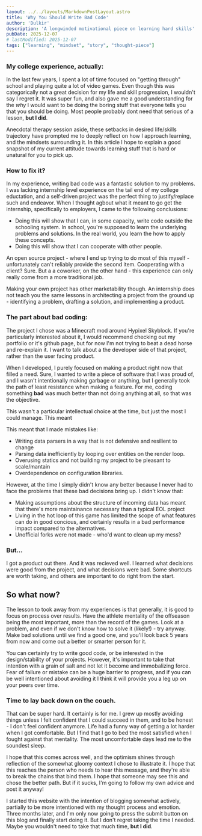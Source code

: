 ```yaml
---
layout: ../../layouts/MarkdownPostLayout.astro
title: 'Why You Should Write Bad Code'
author: 'Dulkir'
description: 'A longwinded motivational piece on learning hard skills'
pubDate: 2025-12-07
# lastModified: 2025-12-07
tags: ["learning", "mindset", "story", "thought-piece"]
---
```


### My college experience, actually:
In the last few years, I spent a lot of time focused on "getting through" school and playing
quite a lot of video games. Even though this was categorically not a great decision for my
life and skill progression, I wouldn't say I regret it. It was super fun, and also gave me a
good understanding for the *why* I would want to be doing the boring stuff that everyone tells
you that you should be doing. Most people probably dont need that serious of a lesson, **but I
did**.

Anecdotal therapy session aside, these setbacks in desired life/skills trajectory have prompted me
to deeply reflect on how I approach learning, and the mindsets surrounding it. In this
article I hope to explain a good snapshot of my current attitude towards learning stuff that is
hard or unatural for you to pick up.

### How to fix it?
In my experience, writing bad code was a fantastic solution to my problems. I was lacking 
internship level experience on the tail end of my college eductation, and a self-driven project
was the perfect thing to justify/replace such and endeavor. When I thought agbout what it meant 
to go get the internship, specifically to employers, I came to the following conclusions:

- Doing this will show that I can, in some capacity, write code outside the schooling system.
In school, you're supposed to learn the underlying problems and solutions. In the real world,
you learn the how to apply these concepts. 
- Doing this will show that I can cooperate with other people.

An open source project - where I end up trying to do most of this myself - unfortunately can't
reliably provide the second item. Cooperating with a client? Sure. But a a coworker, on the 
other hand - this experience can only really come from a more traditional job.

Making your own project has other marketability though. An internship does not teach you the
same lessons in architecting a project from the ground up - identifying a problem, drafting a
solution, and implementing a product.

### The part about bad coding:
The project I chose was a Minecraft mod around Hypixel Skyblock. If you're particularly interested
about it, I would recommend checking out my portfolio or it's github page, but for now I'm not trying
to beat a dead horse and re-explain it. I want to talk about a the developer side of that project,
rather than the user facing product.

When I developed, I purely focused on making a product right now that filled a need. Sure, I wanted
to write a piece of software that I was proud of, and I wasn't intentionally making garbage or
anything, but I generally took the path of least resistance when making a feature. For me, coding 
something **bad** was much better than not doing anything at all, so that was the objective.

This wasn't a particular intellectual choice at the time, but just the most I could manage. This meant

This meant that I made mistakes like:
- Writing data parsers in a way that is not defensive and resilient to change
- Parsing data inefficiently by looping over entities on the render loop. 
- Overusing statics and not building my project to be pleasant to scale/mantain
- Overdependence on configuration libraries.

However, at the time I simply didn't know any better because I never had to face the 
problems that these bad decisions bring up. I didn't know that: 
- Making assumptions about the structure of incoming data has meant that there's more maintainance
necessary than a typical EOL project
- Living in the hot loop of this game has limited the scope of what features can do in good concious,
and certainly results in a bad performance impact compared to the alternatives.
- Unofficial forks were not made - who'd want to clean up my mess?

### But...

I got a product out there. And it was recieved well. I learned what decisions were good from the
project, and what decisions were bad. Some shortcuts are worth taking, and others are important to do
right from the start.

## So what now?

The lesson to took away from my experiences is that generally, it is good to focus on process over 
results. Have the athlete mentality of the offseason being the most important, more than the record
of the games. Look at a problem, and even if we don't know how to solve it (likely!) - try anyway. 
Make bad solutions until we find a good one, and you'll look back 5 years from now and come out a
better or smarter person for it.

You can certainly try to write good code, or be interested in the design/stability of your projects.
However, it's important to take that intention with a grain of salt and not let it become
and immobalizing force. Fear of failure or mistake can be a huge barrier to progress, and if you can
be well intentioned about avoiding it I think it will provide you a leg up on your peers over time.

### Time to lay back down on the couch.

That can be super hard. It certainly is for me. I grew up mostly avoiding things unless I felt
confident that I could succeed in them, and to be honest - I don't feel confident anymore. Life had
a funny way of getting a lot harder when I got comfortable. But I find that I go to bed the most
satisfied when I fought against that mentality. The most uncomfortable days lead me to the soundest
sleep. 

I hope that this comes across well, and the optimism shines through reflection of the somewhat gloomy
context I chose to illustrate it. I hope that this reaches the person who needs to hear this message,
and they're able to break the chains that bind them. I hope that someone may see this and chose the
better path. But if it sucks, I'm going to follow my own advice and post it anyway!

I started this website with the intention of blogging somewhat actively, partially to be more 
intentioned with my thought process and emotion. Three months later, and I'm only now going to press 
the submit button on this blog and finally start doing it. But I don't regret taking the time I
needed. Maybe you wouldn't need to take that much time, **but I did**.

